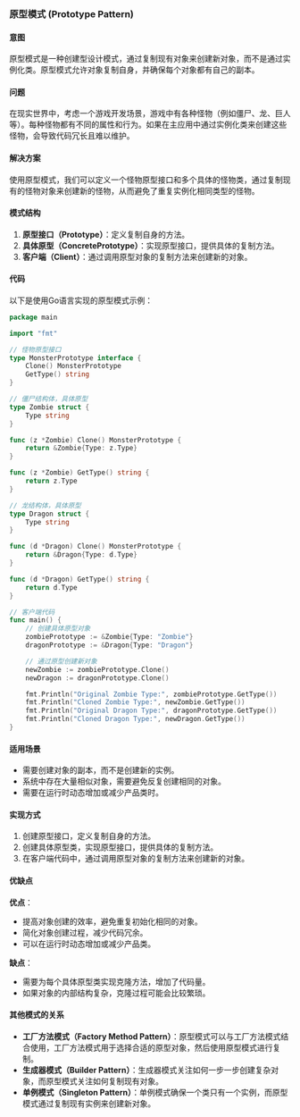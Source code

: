 ### 原型模式 (Prototype Pattern)

#### 意图
原型模式是一种创建型设计模式，通过复制现有对象来创建新对象，而不是通过实例化类。原型模式允许对象复制自身，并确保每个对象都有自己的副本。

#### 问题
在现实世界中，考虑一个游戏开发场景，游戏中有各种怪物（例如僵尸、龙、巨人等）。每种怪物都有不同的属性和行为。如果在主应用中通过实例化类来创建这些怪物，会导致代码冗长且难以维护。

#### 解决方案
使用原型模式，我们可以定义一个怪物原型接口和多个具体的怪物类，通过复制现有的怪物对象来创建新的怪物，从而避免了重复实例化相同类型的怪物。

#### 模式结构
1. **原型接口（Prototype）**：定义复制自身的方法。
2. **具体原型（ConcretePrototype）**：实现原型接口，提供具体的复制方法。
3. **客户端（Client）**：通过调用原型对象的复制方法来创建新的对象。

#### 代码
以下是使用Go语言实现的原型模式示例：

```go
package main

import "fmt"

// 怪物原型接口
type MonsterPrototype interface {
    Clone() MonsterPrototype
    GetType() string
}

// 僵尸结构体，具体原型
type Zombie struct {
    Type string
}

func (z *Zombie) Clone() MonsterPrototype {
    return &Zombie{Type: z.Type}
}

func (z *Zombie) GetType() string {
    return z.Type
}

// 龙结构体，具体原型
type Dragon struct {
    Type string
}

func (d *Dragon) Clone() MonsterPrototype {
    return &Dragon{Type: d.Type}
}

func (d *Dragon) GetType() string {
    return d.Type
}

// 客户端代码
func main() {
    // 创建具体原型对象
    zombiePrototype := &Zombie{Type: "Zombie"}
    dragonPrototype := &Dragon{Type: "Dragon"}

    // 通过原型创建新对象
    newZombie := zombiePrototype.Clone()
    newDragon := dragonPrototype.Clone()

    fmt.Println("Original Zombie Type:", zombiePrototype.GetType())
    fmt.Println("Cloned Zombie Type:", newZombie.GetType())
    fmt.Println("Original Dragon Type:", dragonPrototype.GetType())
    fmt.Println("Cloned Dragon Type:", newDragon.GetType())
}
```

#### 适用场景
- 需要创建对象的副本，而不是创建新的实例。
- 系统中存在大量相似对象，需要避免反复创建相同的对象。
- 需要在运行时动态增加或减少产品类时。

#### 实现方式
1. 创建原型接口，定义复制自身的方法。
2. 创建具体原型类，实现原型接口，提供具体的复制方法。
3. 在客户端代码中，通过调用原型对象的复制方法来创建新的对象。

#### 优缺点
**优点**：
- 提高对象创建的效率，避免重复初始化相同的对象。
- 简化对象创建过程，减少代码冗余。
- 可以在运行时动态增加或减少产品类。

**缺点**：
- 需要为每个具体原型类实现克隆方法，增加了代码量。
- 如果对象的内部结构复杂，克隆过程可能会比较繁琐。

#### 其他模式的关系
- **工厂方法模式（Factory Method Pattern）**：原型模式可以与工厂方法模式结合使用，工厂方法模式用于选择合适的原型对象，然后使用原型模式进行复制。
- **生成器模式（Builder Pattern）**：生成器模式关注如何一步一步创建复杂对象，而原型模式关注如何复制现有对象。
- **单例模式（Singleton Pattern）**：单例模式确保一个类只有一个实例，而原型模式通过复制现有实例来创建新对象。